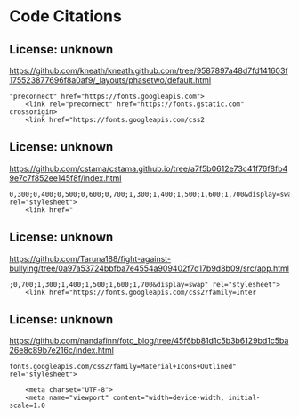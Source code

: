 # Code Citations

## License: unknown
https://github.com/kneath/kneath.github.com/tree/9587897a48d7fd141603f175523877696f8a0af9/_layouts/phasetwo/default.html

```
"preconnect" href="https://fonts.googleapis.com">
    <link rel="preconnect" href="https://fonts.gstatic.com" crossorigin>
    <link href="https://fonts.googleapis.com/css2
```


## License: unknown
https://github.com/cstama/cstama.github.io/tree/a7f5b0612e73c41f76f8fb49e7c7f852ee145f8f/index.html

```
0,300;0,400;0,500;0,600;0,700;1,300;1,400;1,500;1,600;1,700&display=swap" rel="stylesheet">
    <link href="
```


## License: unknown
https://github.com/Taruna188/fight-against-bullying/tree/0a97a53724bbfba7e4554a909402f7d17b9d8b09/src/app.html

```
;0,700;1,300;1,400;1,500;1,600;1,700&display=swap" rel="stylesheet">
    <link href="https://fonts.googleapis.com/css2?family=Inter
```


## License: unknown
https://github.com/nandafinn/foto_blog/tree/45f6bb81d1c5b3b6129bd1c5ba26e8c89b7e216c/index.html

```
fonts.googleapis.com/css2?family=Material+Icons+Outlined" rel="stylesheet">

    <meta charset="UTF-8">
    <meta name="viewport" content="width=device-width, initial-scale=1.0
```


